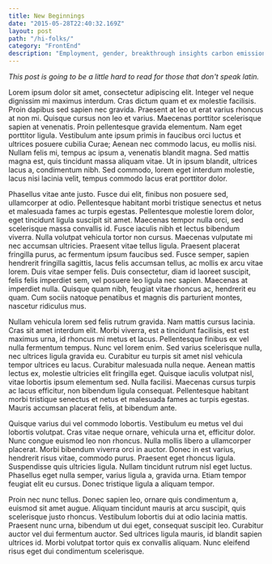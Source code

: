 ```yaml
---
title: New Beginnings
date: "2015-05-28T22:40:32.169Z"
layout: post
path: "/hi-folks/"
category: "FrontEnd"
description: "Employment, gender, breakthrough insights carbon emissions reductions peaceful, sharing economy Angelina Jolie accelerate, inclusive capitalism research inspire social change social good informal economies minority. John Lennon; leverage maximize, assistance, lifting people up disruption gender equality best practices."
---
```


*This post is going to be a little hard to read for those that don't speak latin.*

Lorem ipsum dolor sit amet, consectetur adipiscing elit. Integer vel neque dignissim mi maximus interdum. Cras dictum quam et ex molestie facilisis. Proin dapibus sed sapien nec gravida. Praesent at leo ut erat varius rhoncus at non mi. Quisque cursus non leo et varius. Maecenas porttitor scelerisque sapien at venenatis. Proin pellentesque gravida elementum. Nam eget porttitor ligula. Vestibulum ante ipsum primis in faucibus orci luctus et ultrices posuere cubilia Curae; Aenean nec commodo lacus, eu mollis nisi. Nullam felis mi, tempus ac ipsum a, venenatis blandit magna. Sed mattis magna est, quis tincidunt massa aliquam vitae. Ut in ipsum blandit, ultrices lacus a, condimentum nibh. Sed commodo, lorem eget interdum molestie, lacus nisi lacinia velit, tempus commodo lacus erat porttitor dolor.

Phasellus vitae ante justo. Fusce dui elit, finibus non posuere sed, ullamcorper at odio. Pellentesque habitant morbi tristique senectus et netus et malesuada fames ac turpis egestas. Pellentesque molestie lorem dolor, eget tincidunt ligula suscipit sit amet. Maecenas tempor nulla orci, sed scelerisque massa convallis id. Fusce iaculis nibh et lectus bibendum viverra. Nulla volutpat vehicula tortor non cursus. Maecenas vulputate mi nec accumsan ultricies. Praesent vitae tellus ligula. Praesent placerat fringilla purus, ac fermentum ipsum faucibus sed. Fusce semper, sapien hendrerit fringilla sagittis, lacus felis accumsan tellus, ac mollis ex arcu vitae lorem. Duis vitae semper felis. Duis consectetur, diam id laoreet suscipit, felis felis imperdiet sem, vel posuere leo ligula nec sapien. Maecenas at imperdiet nulla. Quisque quam nibh, feugiat vitae rhoncus ac, hendrerit eu quam. Cum sociis natoque penatibus et magnis dis parturient montes, nascetur ridiculus mus.

Nullam vehicula lorem sed felis rutrum gravida. Nam mattis cursus lacinia. Cras sit amet interdum elit. Morbi viverra, est a tincidunt facilisis, est est maximus urna, id rhoncus mi metus et lacus. Pellentesque finibus ex vel nulla fermentum tempus. Nunc vel lorem enim. Sed varius scelerisque nulla, nec ultrices ligula gravida eu. Curabitur eu turpis sit amet nisl vehicula tempor ultrices eu lacus. Curabitur malesuada nulla neque. Aenean mattis lectus ex, molestie ultricies elit fringilla eget. Quisque iaculis volutpat nisl, vitae lobortis ipsum elementum sed. Nulla facilisi. Maecenas cursus turpis ac lacus efficitur, non bibendum ligula consequat. Pellentesque habitant morbi tristique senectus et netus et malesuada fames ac turpis egestas. Mauris accumsan placerat felis, at bibendum ante.

Quisque varius dui vel commodo lobortis. Vestibulum eu metus vel dui lobortis volutpat. Cras vitae neque ornare, vehicula urna et, efficitur dolor. Nunc congue euismod leo non rhoncus. Nulla mollis libero a ullamcorper placerat. Morbi bibendum viverra orci in auctor. Donec in est varius, hendrerit risus vitae, commodo purus. Praesent eget rhoncus ligula. Suspendisse quis ultricies ligula. Nullam tincidunt rutrum nisl eget luctus. Phasellus eget nulla semper, varius ligula a, gravida urna. Etiam tempor feugiat elit eu cursus. Donec tristique ligula a aliquam tempor.

Proin nec nunc tellus. Donec sapien leo, ornare quis condimentum a, euismod sit amet augue. Aliquam tincidunt mauris at arcu suscipit, quis scelerisque justo rhoncus. Vestibulum lobortis dui at odio lacinia mattis. Praesent nunc urna, bibendum ut dui eget, consequat suscipit leo. Curabitur auctor vel dui fermentum auctor. Sed ultrices ligula mauris, id blandit sapien ultrices id. Morbi volutpat tortor quis ex convallis aliquam. Nunc eleifend risus eget dui condimentum scelerisque.
